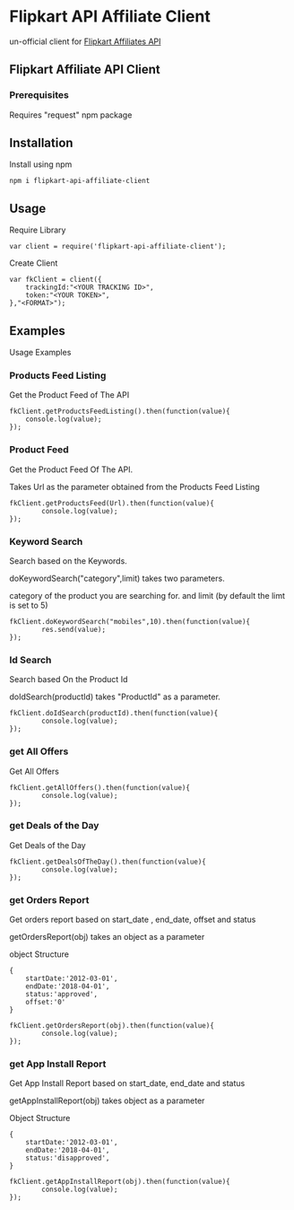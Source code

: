 # Flipkart API Affiliate Client

un-official client for [Flipkart Affiliates API](https://affiliate.flipkart.com/api-docs/)

## Flipkart Affiliate API Client

### Prerequisites

Requires "request" npm package

## Installation

Install using npm
```
npm i flipkart-api-affiliate-client
```
## Usage
Require Library

```
var client = require('flipkart-api-affiliate-client');
```
Create Client
```
var fkClient = client({
	trackingId:"<YOUR TRACKING ID>",
	token:"<YOUR TOKEN>",
},"<FORMAT>");
```

## Examples

Usage Examples

### Products Feed Listing
Get the Product Feed of The API
```
fkClient.getProductsFeedListing().then(function(value){
	console.log(value);
});
```
### Product Feed
Get the Product Feed Of The API.

Takes Url as the parameter obtained from the Products Feed Listing

```
fkClient.getProductsFeed(Url).then(function(value){
		console.log(value);
});
```

### Keyword Search

Search based on the Keywords.

doKeywordSearch("category",limit) takes two parameters.

category of the product you are searching for. and 
limit (by default the limt is set to 5)


```
fkClient.doKeywordSearch("mobiles",10).then(function(value){
		res.send(value);
});
```

### Id Search
Search based On the Product Id

doIdSearch(productId) takes "ProductId" as a parameter.

```
fkClient.doIdSearch(productId).then(function(value){
		console.log(value);
});
```

### get All Offers
Get All Offers


```
fkClient.getAllOffers().then(function(value){
		console.log(value);
});
```


### get Deals of the Day
Get Deals of the Day

```
fkClient.getDealsOfTheDay().then(function(value){
		console.log(value);
});
```

### get Orders Report
Get orders report based on start_date , end_date, offset and status

getOrdersReport(obj) takes an object as a parameter

object Structure
```
{
	startDate:'2012-03-01',
	endDate:'2018-04-01',
	status:'approved',
	offset:'0'
}
```

```
fkClient.getOrdersReport(obj).then(function(value){
		console.log(value);
});
```

### get App Install Report
Get App Install Report based on start_date, end_date and status

getAppInstallReport(obj) takes object as a parameter

Object Structure
```
{
	startDate:'2012-03-01',
	endDate:'2018-04-01',
	status:'disapproved',
}
```
```
fkClient.getAppInstallReport(obj).then(function(value){
		console.log(value);
});
```